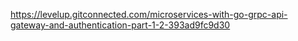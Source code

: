https://levelup.gitconnected.com/microservices-with-go-grpc-api-gateway-and-authentication-part-1-2-393ad9fc9d30